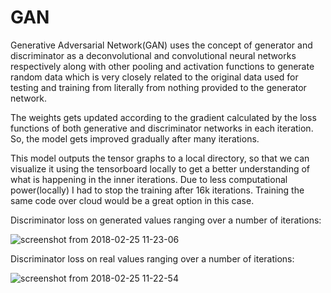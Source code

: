 # GAN

Generative Adversarial Network(GAN) uses the concept of generator and discriminator as a deconvolutional and convolutional neural networks respectively along with other pooling and activation functions to generate random data which is very closely related to the original data used for testing and training from literally from nothing provided to the generator network.

The weights gets updated according to the gradient calculated by the loss functions of both generative and discriminator networks in each iteration. So, the model gets improved gradually after many iterations.

This model outputs the tensor graphs to a local directory, so that we can visualize it using the tensorboard locally to get a better understanding of what is happening in the inner iterations. Due to less computational power(locally) I had to stop the training after 16k iterations. Training the same code over cloud would be a great option in this case.

Discriminator loss on generated values ranging over a number of iterations:


![screenshot from 2018-02-25 11-23-06](https://user-images.githubusercontent.com/11135080/36638636-8654fc9a-1a20-11e8-9fcf-6fdf67e021fc.png)

Discriminator loss on real values ranging over a number of iterations:


![screenshot from 2018-02-25 11-22-54](https://user-images.githubusercontent.com/11135080/36638637-86813742-1a20-11e8-9ca6-c851211a1e77.png)
